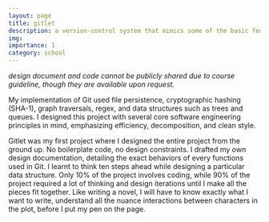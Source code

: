 ```yaml
---
layout: page
title: gitlet
description: a version-control system that mimics some of the basic features of the popular system Git
img: 
importance: 1
category: school
---
```


*design document and code cannot be publicly shared due to course guideline, though they are available upon request.*

My implementation of Git used file persistence, cryptographic hashing (SHA-1), graph traversals, regex, and
data structures such as trees and queues. I designed this project with several core software engineering principles in mind, 
emphasizing efficiency, decomposition, and clean style.

Gitlet was my first project where I designed the entire project from the ground up. No boilerplate code, no design constraints.
I drafted my own design documentation, detailing the exact behaviors of every functions used in Git. I learnt to think ten
steps ahead while designing a particular data structure. Only 10% of the project involves coding, while 90% of the project
required a lot of thinking and design iterations until I make all the pieces fit together. Like writing a novel, I will have
to know exactly what I want to write, understand all the nuance interactions between characters in the plot, before I put
my pen on the page.